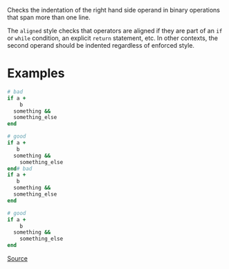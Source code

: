 
Checks the indentation of the right hand side operand in binary operations that
span more than one line.

The `aligned` style checks that operators are aligned if they are part of an `if` or `while`
condition, an explicit `return` statement, etc. In other contexts, the second operand should
be indented regardless of enforced style.

# Examples

```ruby
# bad
if a +
    b
  something &&
  something_else
end

# good
if a +
   b
  something &&
    something_else
end# bad
if a +
   b
  something &&
  something_else
end

# good
if a +
    b
  something &&
    something_else
end
```

[Source](http://www.rubydoc.info/gems/rubocop/RuboCop/Cop/Layout/MultilineOperationIndentation)